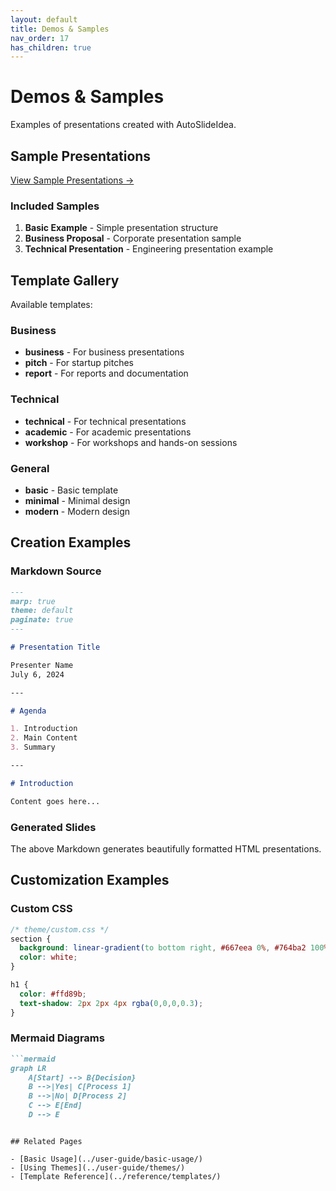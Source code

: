 ```yaml
---
layout: default
title: Demos & Samples
nav_order: 17
has_children: true
---
```


# Demos & Samples

Examples of presentations created with AutoSlideIdea.

## Sample Presentations

<a href="{{ site.baseurl }}/demos/sample-presentation/" class="btn btn-primary" target="_blank">
  View Sample Presentations →
</a>

### Included Samples

1. **Basic Example** - Simple presentation structure
2. **Business Proposal** - Corporate presentation sample
3. **Technical Presentation** - Engineering presentation example

## Template Gallery

Available templates:

### Business
- **business** - For business presentations
- **pitch** - For startup pitches
- **report** - For reports and documentation

### Technical
- **technical** - For technical presentations
- **academic** - For academic presentations
- **workshop** - For workshops and hands-on sessions

### General
- **basic** - Basic template
- **minimal** - Minimal design
- **modern** - Modern design

## Creation Examples

### Markdown Source

```markdown
---
marp: true
theme: default
paginate: true
---

# Presentation Title

Presenter Name
July 6, 2024

---

# Agenda

1. Introduction
2. Main Content
3. Summary

---

# Introduction

Content goes here...
```

### Generated Slides

The above Markdown generates beautifully formatted HTML presentations.

## Customization Examples

### Custom CSS

```css
/* theme/custom.css */
section {
  background: linear-gradient(to bottom right, #667eea 0%, #764ba2 100%);
  color: white;
}

h1 {
  color: #ffd89b;
  text-shadow: 2px 2px 4px rgba(0,0,0,0.3);
}
```

### Mermaid Diagrams

```markdown
```mermaid
graph LR
    A[Start] --> B{Decision}
    B -->|Yes| C[Process 1]
    B -->|No| D[Process 2]
    C --> E[End]
    D --> E
```
```

## Related Pages

- [Basic Usage](../user-guide/basic-usage/)
- [Using Themes](../user-guide/themes/)
- [Template Reference](../reference/templates/)